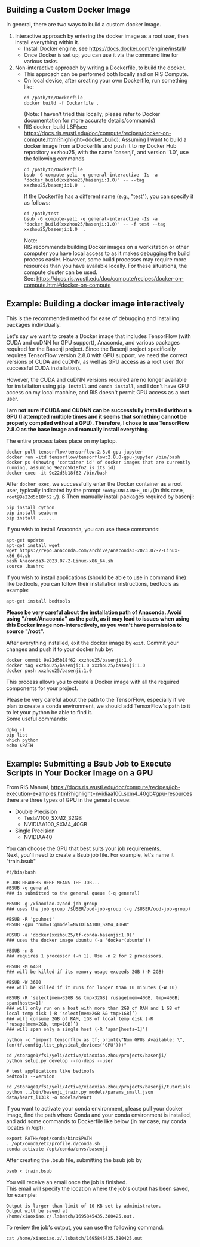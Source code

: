 ## Building a Custom Docker Image
In general, there are two ways to build a custom docker image.
1. Interactive approach
   by entering the docker image as a root user, then install everything within it. 
   - Install Docker engine, see https://docs.docker.com/engine/install/
   - Once Docker is set up, you can use it via the command line for various tasks.
2. Non-interactive approach
   by writing a Dockerfile, to build the docker.
   - This approach can be performed both locally and on RIS Compute.
   - On local device, after creating your own Dockerfile, run something like:
     ```
     cd /path/to/Dockerfile  
     docker build -f Dockerfile .
     ```
     (Note: I haven't tried this locally; please refer to Docker documentation for more accurate details/commands)
   - RIS docker_build LSF(see https://docs.ris.wustl.edu/doc/compute/recipes/docker-on-compute.html?highlight=docker_build):
     Assuming I want to build a docker image from a Dockerfile and push it to my Docker Hub repository xxzhou25, with the name 'basenji', and version '1.0', use the following commands
     ```
     cd /path/to/Dockerfile 
     bsub -G compute-yeli -q general-interactive -Is -a 'docker_build(xxzhou25/basenji:1.0)' -- --tag xxzhou25/basenji:1.0  .
     ```
     If the Dockerfile has a different name (e.g., "test"), you can specify it as follows:
     ```
     cd /path/test 
     bsub -G compute-yeli -q general-interactive -Is -a 'docker_build(xxzhou25/basenji:1.0)' -- -f test --tag xxzhou25/basenji:1.0  .
     ```
     Note:  
     RIS recommends building Docker images on a workstation or other computer you have local access to as it makes debugging the build process easier. However, some build processes may require more resources than you have available locally. For these situations, the compute cluster can be used.  
     See: https://docs.ris.wustl.edu/doc/compute/recipes/docker-on-compute.html#docker-on-compute
## Example: Building a docker image interactively
This is the recommended method for ease of debugging and installing packages individually.  
  
Let's say we want to create a Docker image that includes TensorFlow (with CUDA and cuDNN for GPU support), Anaconda, and various packages required for the Basenji project. Since the Basenji project specifically requires TensorFlow version 2.8.0 with GPU support, we need the correct versions of CUDA and cuDNN, as well as GPU access as a root user (for successful CUDA installation).  
  
However, the CUDA and cuDNN versions required are no longer available for installation using ```pip install``` and ```conda install```, and I don't have GPU access on my local machine, and RIS doesn't permit GPU access as a root user.  
  
**I am not sure if CUDA and CUDNN can be successfully installed without a GPU (I attempted multiple times and it seems that something cannot be properly compiled without a GPU). Therefore, I chose to use TensorFlow 2.8.0 as the base image and manually install everything.**  
  
The entire process takes place on my laptop.
```
docker pull tensorflow/tensorflow:2.8.0-gpu-jupyter
docker run -itd tensorflow/tensorflow:2.8.0-gpu-jupyter /bin/bash
docker ps (showing 'container id' of docker images that are currently running, assuming 9e22d5b18f62 is its id)
docker exec -it 9e22d5b18f62 /bin/bash
```
After ```docker exec```, we successfully enter the Docker container as a root user, typically indicated by the prompt ```root@CONTAINER_ID:/```(in this case, ```root@9e22d5b18f62:/```).  ß
Then manually install packages required by basenji: 
```
pip install cython
pip install seaborn
pip install ......
```
If you wish to install Anaconda, you can use these commands:
```
apt-get update 
apt-get install wget
wget https://repo.anaconda.com/archive/Anaconda3-2023.07-2-Linux-x86_64.sh
bash Anaconda3-2023.07-2-Linux-x86_64.sh
source .bashrc
```
If you wish to install applications (should be able to use in command line) like bedtools, you can follow their installation instructions, bedtools as example:
```
apt-get install bedtools
```


**Please be very careful about the installation path of Anaconda. Avoid using "/root/Anaconda" as the path, as it may lead to issues when using this Docker image non-interactively, as you won't have permission to source "/root".**  
  
After everything installed, exit the docker image by ```exit```. Commit your changes and push it to your docker hub by: 
```
docker commit 9e22d5b18f62 xxzhou25/basenji:1.0
docker tag xxzhou25/basenji:1.0 xxzhou25/basenji:1.0
docker push xxzhou25/basenji:1.0
```
This process allows you to create a Docker image with all the required components for your project.  

Please be very careful about the path to the TensorFlow, especially if we plan to create a conda environment, we should add TensorFlow's path to it to let your python be able to find it.  
Some useful commands: 
```
dpkg -l
pip list
which python
echo $PATH
```
## Example: Submitting a Bsub Job to Execute Scripts in Your Docker Image on a GPU
From RIS Manual, https://docs.ris.wustl.edu/doc/compute/recipes/job-execution-examples.html?highlight=nvidiaa100_sxm4_40gb#gpu-resources
there are three types of GPU in the general queue:
- Double Precision
  - TeslaV100_SXM2_32GB
  - NVIDIAA100_SXM4_40GB
- Single Precision
   - NVIDIAA40
  
You can choose the GPU that best suits your job requirements.  
Next, you'll need to create a Bsub job file. For example, let's name it "train.bsub"
```
#!/bin/bash

# JOB HEADERS HERE MEANS THE JOB...
#BSUB -q general
### is submitted to the general queue (-q general)

#BSUB -g /xiaoxiao.z/ood-job-group
### uses the job group /$USER/ood-job-group (-g /$USER/ood-job-group)

#BSUB -R 'gpuhost' 
#BSUB -gpu "num=1:gmodel=NVIDIAA100_SXM4_40GB"

#BSUB -a 'docker(xxzhou25/tf-conda-basenji:1.0)' 
### uses the docker image ubuntu (-a 'docker(ubuntu'))

#BSUB -n 8
### requires 1 processor (-n 1). Use -n 2 for 2 processors.

#BSUB -M 64GB
### will be killed if its memory usage exceeds 2GB (-M 2GB)

#BSUB -W 3600
### will be killed if it runs for longer than 10 minutes (-W 10)

#BSUB -R 'select[mem>32GB && tmp>32GB] rusage[mem=40GB, tmp=40GB] span[hosts=1]'
### will only run on a host with more than 2GB of RAM and 1 GB of local temp disk (-R ‘select[mem>2GB && tmp>1GB]’)
### will consume 2GB of RAM, 1GB of local temp disk (-R ‘rusage[mem=2GB, tmp=1GB]’)
### will span only a single host (-R ‘span[hosts=1]’)

python -c "import tensorflow as tf; print(\"Num GPUs Available: \", len(tf.config.list_physical_devices('GPU')))"

cd /storage1/fs1/yeli/Active/xiaoxiao.zhou/projects/basenji/
python setup.py develop --no-deps --user

# test applications like bedtools
bedtools --version 

cd /storage1/fs1/yeli/Active/xiaoxiao.zhou/projects/basenji/tutorials
python ../bin/basenji_train.py models/params_small.json data/heart_l131k -o models/heart
```
If you want to activate your conda environment, please pull your docker image, find the path where Conda and your conda environment is installed, and add some commands to Dockerfile like below (in my case, my conda locates in /opt):
```
export PATH=/opt/conda/bin:$PATH
. /opt/conda/etc/profile.d/conda.sh
conda activate /opt/conda/envs/basenji
```
After creating the .bsub file, submitting the bsub job by
```
bsub < train.bsub
```
You will receive an email once the job is finished.  
This email will specify the location where the job's output has been saved, for example:
```
Output is larger than limit of 10 KB set by administrator.
Output will be saved at /home/xiaoxiao.z/.lsbatch/1695845435.380425.out.
```
To review the job's output, you can use the following command:
```
cat /home/xiaoxiao.z/.lsbatch/1695845435.380425.out
```
